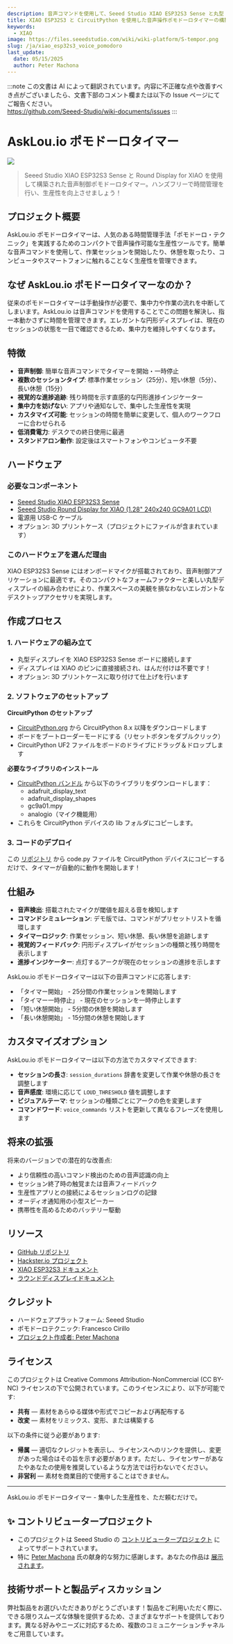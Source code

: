 ```yaml
---
description: 音声コマンドを使用して、Seeed Studio XIAO ESP32S3 Sense と丸型 LCD ディスプレイを活用したコンパクトな CircuitPython ベースのポモドーロタイマーを構築します。
title: XIAO ESP32S3 と CircuitPython を使用した音声操作ポモドーロタイマーの構築
keywords:
  - XIAO
image: https://files.seeedstudio.com/wiki/wiki-platform/S-tempor.png
slug: /ja/xiao_esp32s3_voice_pomodoro
last_update:
  date: 05/15/2025
  author: Peter Machona
---
```

:::note
この文書は AI によって翻訳されています。内容に不正確な点や改善すべき点がございましたら、文書下部のコメント欄または以下の Issue ページにてご報告ください。  
https://github.com/Seeed-Studio/wiki-documents/issues
:::

# AskLou.io ポモドーロタイマー

<div style={{textAlign:'center'}}><img src="https://files.seeedstudio.com/wiki/xiao_esp32s3_sense_pomodoro_timer/AskLou_01.png" style={{width:800, height:'auto'}}/></div>

> Seeed Studio XIAO ESP32S3 Sense と Round Display for XIAO を使用して構築された音声制御ポモドーロタイマー。ハンズフリーで時間管理を行い、生産性を向上させましょう！

## プロジェクト概要

AskLou.io ポモドーロタイマーは、人気のある時間管理手法「ポモドーロ・テクニック」を実践するためのコンパクトで音声操作可能な生産性ツールです。簡単な音声コマンドを使用して、作業セッションを開始したり、休憩を取ったり、コンピュータやスマートフォンに触れることなく生産性を管理できます。

## なぜ AskLou.io ポモドーロタイマーなのか？

従来のポモドーロタイマーは手動操作が必要で、集中力や作業の流れを中断してしまいます。AskLou.io は音声コマンドを使用することでこの問題を解決し、指一本動かさずに時間を管理できます。エレガントな円形ディスプレイは、現在のセッションの状態を一目で確認できるため、集中力を維持しやすくなります。

## 特徴

- **音声制御**: 簡単な音声コマンドでタイマーを開始・一時停止
- **複数のセッションタイプ**: 標準作業セッション（25分）、短い休憩（5分）、長い休憩（15分）
- **視覚的な進捗追跡**: 残り時間を示す直感的な円形進捗インジケーター
- **集中力を妨げない**: アプリや通知なしで、集中した生産性を実現
- **カスタマイズ可能**: セッションの時間を簡単に変更して、個人のワークフローに合わせられる
- **低消費電力**: デスクでの終日使用に最適
- **スタンドアロン動作**: 設定後はスマートフォンやコンピュータ不要

## ハードウェア

### 必要なコンポーネント

- [Seeed Studio XIAO ESP32S3 Sense](https://www.seeedstudio.com/Seeed-Studio-XIAO-ESP32S3-Sense-Pre-Soldered-p-6335.html)
- [Seeed Studio Round Display for XIAO (1.28" 240x240 GC9A01 LCD)](https://www.seeedstudio.com/Seeed-Studio-Round-Display-for-XIAO-p-5638.html)
- 電源用 USB-C ケーブル
- オプション: 3D プリントケース（プロジェクトにファイルが含まれています）

### このハードウェアを選んだ理由

XIAO ESP32S3 Sense にはオンボードマイクが搭載されており、音声制御アプリケーションに最適です。そのコンパクトなフォームファクターと美しい丸型ディスプレイの組み合わせにより、作業スペースの美観を損なわないエレガントなデスクトップアクセサリを実現します。

## 作成プロセス

### 1. ハードウェアの組み立て

- 丸型ディスプレイを XIAO ESP32S3 Sense ボードに接続します
- ディスプレイは XIAO のピンに直接接続され、はんだ付けは不要です！
- オプション: 3D プリントケースに取り付けて仕上げを行います

### 2. ソフトウェアのセットアップ

**CircuitPython のセットアップ**

- [CircuitPython.org](https://circuitpython.org/) から CircuitPython 8.x 以降をダウンロードします
- ボードをブートローダーモードにする（リセットボタンをダブルクリック）
- CircuitPython UF2 ファイルをボードのドライブにドラッグ＆ドロップします

**必要なライブラリのインストール**

- [CircuitPython バンドル](https://github.com/adafruit/Adafruit_CircuitPython_Bundle/releases) から以下のライブラリをダウンロードします：
  - adafruit_display_text
  - adafruit_display_shapes
  - gc9a01.mpy
  - analogio（マイク機能用）
- これらを CircuitPython デバイスの lib フォルダにコピーします。

### 3. コードのデプロイ

この [リポジトリ](https://github.com/AskLou-io/Pomodoro_Circuit_Python) から code.py ファイルを CircuitPython デバイスにコピーするだけで、タイマーが自動的に動作を開始します！

## 仕組み

- **音声検出**: 搭載されたマイクが閾値を超える音を検知します  
- **コマンドシミュレーション**: デモ版では、コマンドがプリセットリストを循環します  
- **タイマーロジック**: 作業セッション、短い休憩、長い休憩を追跡します  
- **視覚的フィードバック**: 円形ディスプレイがセッションの種類と残り時間を表示します  
- **進捗インジケーター**: 点灯するアークが現在のセッションの進捗を示します  

AskLou.io ポモドーロタイマーは以下の音声コマンドに応答します:

- 「タイマー開始」 - 25分間の作業セッションを開始します  
- 「タイマー一時停止」 - 現在のセッションを一時停止します  
- 「短い休憩開始」 - 5分間の休憩を開始します  
- 「長い休憩開始」 - 15分間の休憩を開始します  

## カスタマイズオプション

AskLou.io ポモドーロタイマーは以下の方法でカスタマイズできます:

- **セッションの長さ**: `session_durations` 辞書を変更して作業や休憩の長さを調整します  
- **音声感度**: 環境に応じて `LOUD_THRESHOLD` 値を調整します  
- **ビジュアルテーマ**: セッションの種類ごとにアークの色を変更します  
- **コマンドワード**: `voice_commands` リストを更新して異なるフレーズを使用します  

## 将来の拡張

将来のバージョンでの潜在的な改善点:

- より信頼性の高いコマンド検出のための音声認識の向上  
- セッション終了時の触覚または音声フィードバック  
- 生産性アプリとの接続によるセッションログの記録  
- オーディオ通知用の小型スピーカー  
- 携帯性を高めるためのバッテリー駆動  

## リソース

- [GitHub リポジトリ](https://github.com/AskLou-io/Pomodoro_Circuit_Python/blob/main/README.md)  
- [Hackster.io プロジェクト](https://www.hackster.io/peter-machona/asklou-io-pomodoro-timer-a7a1f2)  
- [XIAO ESP32S3 ドキュメント](https://wiki.seeedstudio.com/xiao_esp32s3_getting_started/)  
- [ラウンドディスプレイドキュメント](https://wiki.seeedstudio.com/get_start_round_display/)  

## クレジット

- ハードウェアプラットフォーム: Seeed Studio  
- ポモドーロテクニック: Francesco Cirillo  
- [プロジェクト作成者: Peter Machona](https://github.com/AskLou-io/Pomodoro_Circuit_Python)  

## ライセンス

このプロジェクトは Creative Commons Attribution-NonCommercial (CC BY-NC) ライセンスの下で公開されています。このライセンスにより、以下が可能です:

- **共有** — 素材をあらゆる媒体や形式でコピーおよび再配布する  
- **改変** — 素材をリミックス、変形、または構築する  

以下の条件に従う必要があります:

- **帰属** — 適切なクレジットを表示し、ライセンスへのリンクを提供し、変更があった場合はその旨を示す必要があります。ただし、ライセンサーがあなたやあなたの使用を推奨しているような方法では行わないでください。  
- **非営利** — 素材を商業目的で使用することはできません。  

---

AskLou.io ポモドーロタイマー - 集中した生産性を、ただ頼むだけで。

## ✨ コントリビュータープロジェクト

- このプロジェクトは Seeed Studio の [コントリビュータープロジェクト](https://github.com/orgs/Seeed-Studio/projects/6/views/1?pane=issue&itemId=30957479) によってサポートされています。  
- 特に [Peter Machona](https://github.com/orgs/Seeed-Studio/projects/6/views/1?pane=issue&itemId=92639112&issue=Seeed-Studio%7Cwiki-documents%7C2074) 氏の献身的な努力に感謝します。あなたの作品は [展示されます](https://wiki.seeedstudio.com/contributors/)。  

## 技術サポートと製品ディスカッション

弊社製品をお選びいただきありがとうございます！製品をご利用いただく際に、できる限りスムーズな体験を提供するため、さまざまなサポートを提供しております。異なる好みやニーズに対応するため、複数のコミュニケーションチャネルをご用意しています。

<div class="button_tech_support_container">
<a href="https://forum.seeedstudio.com/" class="button_forum"></a>
<a href="https://www.seeedstudio.com/contacts" class="button_email"></a>
</div>
<div class="button_tech_support_container">
<a href="https://discord.gg/eWkprNDMU7" class="button_discord"></a>
<a href="https://github.com/Seeed-Studio/wiki-documents/discussions/69" class="button_discussion"></a>
</div>
